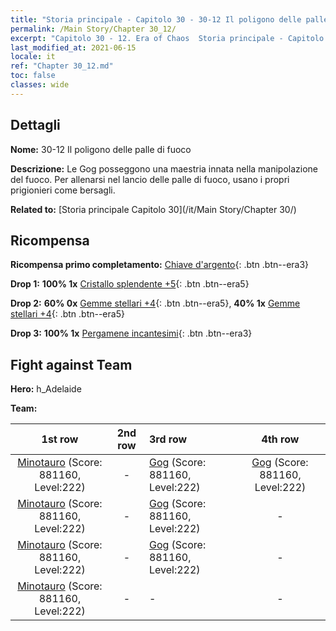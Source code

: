```yaml
---
title: "Storia principale - Capitolo 30 - 30-12 Il poligono delle palle di fuoco"
permalink: /Main Story/Chapter 30_12/
excerpt: "Capitolo 30 - 12. Era of Chaos  Storia principale - Capitolo 30_12. 30-12 Il poligono delle palle di fuoco"
last_modified_at: 2021-06-15
locale: it
ref: "Chapter 30_12.md"
toc: false
classes: wide
---
```


## Dettagli

 **Nome:** 30-12 Il poligono delle palle di fuoco

 **Descrizione:** Le Gog posseggono una maestria innata nella manipolazione del fuoco. Per allenarsi nel lancio delle palle di fuoco, usano i propri prigionieri come bersagli.

 **Related to:** [Storia principale Capitolo 30](/it/Main Story/Chapter 30/)

## Ricompensa

 **Ricompensa primo completamento:** [Chiave d'argento](/ItemsIT/con_693/){: .btn .btn--era3}

 **Drop 1:** **100% 1x** [Cristallo splendente +5](/ItemsIT/mat_101/){: .btn .btn--era5}

 **Drop 2:** **60% 0x** [Gemme stellari +4](/ItemsIT/mat_93/){: .btn .btn--era5}, **40% 1x** [Gemme stellari +4](/ItemsIT/mat_93/){: .btn .btn--era5}

 **Drop 3:** **100% 1x** [Pergamene incantesimi](/ItemsIT/con_694/){: .btn .btn--era3}


## Fight against Team
 **Hero:** h_Adelaide

 **Team:**


  | 1st row | 2nd row | 3rd row | 4th row |
  |:----:|:----:|:----|:----:|
  | [Minotauro](/it/units/Minotaur/) (Score: 881160, Level:222)  | - | [Gog](/it/units/Gog/) (Score: 881160, Level:222)  | [Gog](/it/units/Gog/) (Score: 881160, Level:222)  |
  | [Minotauro](/it/units/Minotaur/) (Score: 881160, Level:222)  | - | [Gog](/it/units/Gog/) (Score: 881160, Level:222)  | - |
  | [Minotauro](/it/units/Minotaur/) (Score: 881160, Level:222)  | - | [Gog](/it/units/Gog/) (Score: 881160, Level:222)  | - |
  | [Minotauro](/it/units/Minotaur/) (Score: 881160, Level:222)  | - | - | - |


